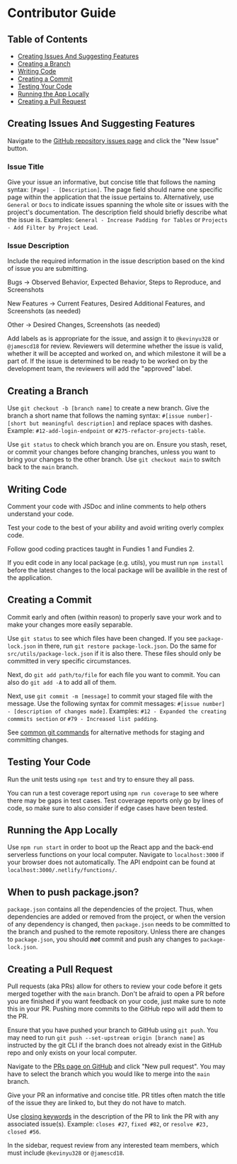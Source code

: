 # Contributor Guide

## Table of Contents

- [Creating Issues And Suggesting Features](https://github.com/Northeastern-Electric-Racing/FinishLine/blob/develop/docs/ContributorGuide.md#creating-issues-and-suggesting-features)
- [Creating a Branch](https://github.com/Northeastern-Electric-Racing/FinishLine/blob/develop/docs/ContributorGuide.md#creating-a-branch)
- [Writing Code](https://github.com/Northeastern-Electric-Racing/FinishLine/blob/develop/docs/ContributorGuide.md#writing-code)
- [Creating a Commit](https://github.com/Northeastern-Electric-Racing/FinishLine/blob/develop/docs/ContributorGuide.md#creating-a-commit)
- [Testing Your Code](https://github.com/Northeastern-Electric-Racing/FinishLine/blob/develop/docs/ContributorGuide.md#testing-your-code)
- [Running the App Locally](https://github.com/Northeastern-Electric-Racing/FinishLine/blob/develop/docs/ContributorGuide.md#running-the-app-locally)
- [Creating a Pull Request](https://github.com/Northeastern-Electric-Racing/FinishLine/blob/develop/docs/ContributorGuide.md#creating-a-pull-request)

## Creating Issues And Suggesting Features

Navigate to the [GitHub repository issues page](https://github.com/Northeastern-Electric-Racing/FinishLine/issues) and click the "New Issue" button.

### Issue Title

Give your issue an informative, but concise title that follows the naming syntax: `[Page] - [Description]`.
The page field should name one specific page within the application that the issue pertains to.
Alternatively, use `General` or `Docs` to indicate issues spanning the whole site or issues with the project's documentation.
The description field should briefly describe what the issue is.
Examples: `General - Increase Padding for Tables` or `Projects - Add Filter by Project Lead`.

### Issue Description

Include the required information in the issue description based on the kind of issue you are submitting.

Bugs -> Observed Behavior, Expected Behavior, Steps to Reproduce, and Screenshots

New Features -> Current Features, Desired Additional Features, and Screenshots (as needed)

Other -> Desired Changes, Screenshots (as needed)

Add labels as is appropriate for the issue, and assign it to `@kevinyu328` or `@jamescd18` for review.
Reviewers will determine whether the issue is valid, whether it will be accepted and worked on, and which milestone it will be a part of.
If the issue is determined to be ready to be worked on by the development team, the reviewers will add the "approved" label.

## Creating a Branch

Use `git checkout -b [branch name]` to create a new branch.
Give the branch a short name that follows the naming syntax: `#[issue number]-[short but meaningful description]` and replace spaces with dashes.
Example: `#12-add-login-endpoint` or `#275-refactor-projects-table`.

Use `git status` to check which branch you are on.
Ensure you stash, reset, or commit your changes before changing branches, unless you want to bring your changes to the other branch.
Use `git checkout main` to switch back to the `main` branch.

## Writing Code

Comment your code with JSDoc and inline comments to help others understand your code.

Test your code to the best of your ability and avoid writing overly complex code.

Follow good coding practices taught in Fundies 1 and Fundies 2.

If you edit code in any local package (e.g. utils), you must run `npm install` before the latest changes to the local package will be availible in the rest of the application.

## Creating a Commit

Commit early and often (within reason) to properly save your work and to make your changes more easily separable.

Use `git status` to see which files have been changed. If you see `package-lock.json` in there, run `git restore package-lock.json`. Do the same for `src/utils/package-lock.json` if it is also there. These files should only be committed in very specific circumstances.

Next, do `git add path/to/file` for each file you want to commit. You can also do `git add -A` to add all of them.

Next, use `git commit -m [message]` to commit your staged file with the message.
Use the following syntax for commit messages: `#[issue number] - [description of changes made]`.
Examples: `#12 - Expanded the creating commmits section` or `#79 - Increased list padding`.

See [common git commands](https://github.com/Northeastern-Electric-Racing/FinishLine#onboarding) for alternative methods for staging and committing changes.

## Testing Your Code

Run the unit tests using `npm test` and try to ensure they all pass.

You can run a test coverage report using `npm run coverage` to see where there may be gaps in test cases.
Test coverage reports only go by lines of code, so make sure to also consider if edge cases have been tested.

## Running the App Locally

Use `npm run start` in order to boot up the React app and the back-end serverless functions on your local computer.
Navigate to `localhost:3000` if your browser does not automatically.
The API endpoint can be found at `localhost:3000/.netlify/functions/`.

## When to push package.json?

`package.json` contains all the dependencies of the project.
Thus, when dependencies are added or removed from the project, or when the version of any dependency is changed, then `package.json` needs to be committed to the branch and pushed to the remote repository.
Unless there are changes to `package.json`, you should **_not_** commit and push any changes to `package-lock.json`.

## Creating a Pull Request

Pull requests (aka PRs) allow for others to review your code before it gets merged together with the `main` branch.
Don't be afraid to open a PR before you are finished if you want feedback on your code, just make sure to note this in your PR.
Pushing more commits to the GitHub repo will add them to the PR.

Ensure that you have pushed your branch to GitHub using `git push`.
You may need to run `git push --set-upstream origin [branch name]` as instructed by the git CLI if the branch does not already exist in the GitHub repo and only exists on your local computer.

Navigate to the [PRs page on GitHub](https://github.com/Northeastern-Electric-Racing/FinishLine/pulls) and click "New pull request".
You may have to select the branch which you would like to merge into the `main` branch.

Give your PR an informative and concise title.
PR titles often match the title of the issue they are linked to, but they do not have to match.

Use [closing keywords](https://docs.github.com/en/github/managing-your-work-on-github/linking-a-pull-request-to-an-issue) in the description of the PR to link the PR with any associated issue(s).
Example: `closes #27`, `fixed #82`, or `resolve #23, closed #56`.

In the sidebar, request review from any interested team members, which must include `@kevinyu328` or `@jamescd18`.
